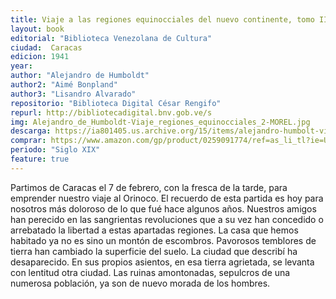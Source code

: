 ```yaml
---
title: Viaje a las regiones equinocciales del nuevo continente, tomo II
layout: book
editorial: "Biblioteca Venezolana de Cultura"
ciudad:  Caracas
edicion: 1941
year: 
author: "Alejandro de Humboldt"
author2: "Aimé Bonpland"
author3: "Lisandro Alvarado"
repositorio: "Biblioteca Digital César Rengifo"
repurl: http://bibliotecadigital.bnv.gob.ve/s
img: Alejandro_de_Humboldt-Viaje_regiones_equinocciales_2-MOREL.jpg
descarga: https://ia801405.us.archive.org/15/items/alejandro-humbolt-viaje-a-las-regiones-equinocciales-tomo-2/Alejandro_Humbolt_viaje_a_las_regiones_equinocciales_tomo_2.pdf
comprar: https://www.amazon.com/gp/product/0259091774/ref=as_li_tl?ie=UTF8&camp=1789&creative=9325&creativeASIN=0259091774&linkCode=as2&tag=morelcoop-20&linkId=d10b5938883e3facb1bf2fc781904693
periodo: "Siglo XIX"
feature: true
---
```

 

Partimos de Caracas el 7 de febrero, con la fresca de la tarde, para emprender nuestro viaje al Orinoco. El recuerdo de esta partida es hoy para nosotros más doloroso de lo que fué hace algunos años. Nuestros amigos han perecido en las sangrientas revoluciones que a su vez han concedido o arrebatado la libertad a estas apartadas regiones. La casa que hemos habitado ya no es sino un montón de escombros. Pavorosos temblores de tierra han cambiado la superficie del suelo. La ciudad que describí ha desaparecido. En sus propios asientos, en esa tierra agrietada, se levanta con lentitud otra ciudad. Las ruinas amontonadas, sepulcros de una numerosa población, ya son de nuevo morada de los hombres.
